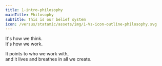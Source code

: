 ```yaml
---
title: 1-intro-philosophy
mainTitle: Philosophy
subTitle: This is our belief system
icon: /versus/statamic/assets/img/1-Vs-icon-outline-philosophy.svg
---
```

<p>
	       It's how we think.<br>
	       It's how we work.</p><p>
	       It points to who we work with,<br>
	       and it lives and breathes in all we create.</p>